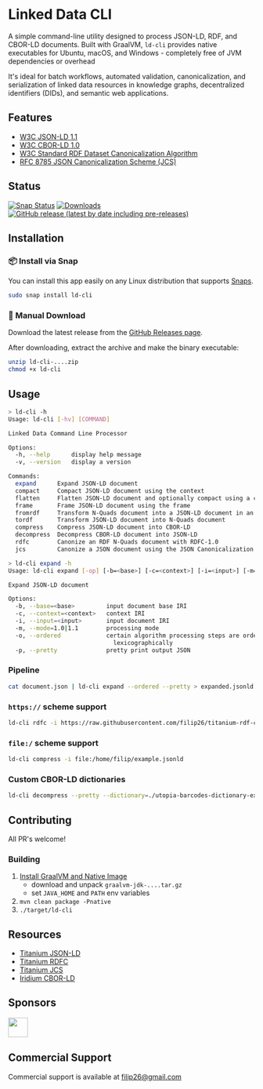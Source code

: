 # Linked Data CLI

A simple command-line utility designed to process JSON-LD, RDF, and CBOR-LD documents. Built with GraalVM, `ld-cli` provides native executables for Ubuntu, macOS, and Windows - completely free of JVM dependencies or overhead

It's ideal for batch workflows, automated validation, canonicalization, and serialization of linked data resources in knowledge graphs, decentralized identifiers (DIDs), and semantic web applications.

## Features

* [W3C JSON-LD 1.1](https://www.w3.org/TR/json-ld/) 
* [W3C CBOR-LD 1.0](https://json-ld.github.io/cbor-ld-spec/)
* [W3C Standard RDF Dataset Canonicalization Algorithm](https://www.w3.org/TR/rdf-canon/)
* [RFC 8785 JSON Canonicalization Scheme (JCS)](https://www.rfc-editor.org/rfc/rfc8785)

## Status

[![Snap Status](https://snapcraft.io/ld-cli/badge.svg)](https://snapcraft.io/ld-cli)
[![Downloads](https://img.shields.io/github/downloads/filip26/ld-cli/total)](https://github.com/filip26/ld-cli/releases)
[![GitHub release (latest by date including pre-releases)](https://img.shields.io/github/v/release/filip26/ld-cli?include_prereleases)](https://github.com/filip26/ld-cli/releases)

## Installation

### 📦 Install via Snap

You can install this app easily on any Linux distribution that supports [Snaps](https://snapcraft.io/docs).

```bash
sudo snap install ld-cli
```

### 📁 Manual Download

Download the latest release from the [GitHub Releases page](https://github.com/filip26/ld-cli/releases/).

After downloading, extract the archive and make the binary executable:

```bash
unzip ld-cli-....zip
chmod +x ld-cli
```

## Usage

```bash
> ld-cli -h
Usage: ld-cli [-hv] [COMMAND]

Linked Data Command Line Processor

Options:
  -h, --help      display help message
  -v, --version   display a version

Commands:
  expand      Expand JSON-LD document
  compact     Compact JSON-LD document using the context
  flatten     Flatten JSON-LD document and optionally compact using a context
  frame       Frame JSON-LD document using the frame
  fromrdf     Transform N-Quads document into a JSON-LD document in an expanded form
  tordf       Transform JSON-LD document into N-Quads document
  compress    Compress JSON-LD document into CBOR-LD  
  decompress  Decompress CBOR-LD document into JSON-LD
  rdfc        Canonize an RDF N-Quads document with RDFC-1.0
  jcs         Canonize a JSON document using the JSON Canonicalization Scheme (JCS)

> ld-cli expand -h
Usage: ld-cli expand [-op] [-b=<base>] [-c=<context>] [-i=<input>] [-m=1.0|1.1]

Expand JSON-LD document

Options:
  -b, --base=<base>         input document base IRI
  -c, --context=<context>   context IRI
  -i, --input=<input>       input document IRI
  -m, --mode=1.0|1.1        processing mode
  -o, --ordered             certain algorithm processing steps are ordered
                              lexicographically
  -p, --pretty              pretty print output JSON

```

### Pipeline
```bash
cat document.json | ld-cli expand --ordered --pretty > expanded.jsonld
```

### `https://` scheme support

```bash
ld-cli rdfc -i https://raw.githubusercontent.com/filip26/titanium-rdf-canon/refs/heads/main/src/test/resources/com/apicatalog/rdf/canon/rdfc10/test022-in.nq 
```

### `file:/` scheme support

```bash
ld-cli compress -i file:/home/filip/example.jsonld
```

### Custom CBOR-LD dictionaries
```bash
ld-cli decompress --pretty --dictionary=./utopia-barcodes-dictionary-example.json <<< 'd90664a60183198000198001198002189d82187618a418b8a3189c18a618ce18b218d01ae592208118baa2189c18a018a8447582002018be18aa18c0a5189c186c18d60418e018e618e258417ab7c2e56b49e2cce62184ce26818e15a8b173164401b5d3bb93ffd6d2b5eb8f6ac0971502ae3dd49d17ec66528164034c912685b8111bc04cdc9ec13dbadd91cc18e418ac'
```

## Contributing

All PR's welcome!

### Building

1. [Install GraalVM and Native Image](https://www.graalvm.org/latest/docs/)
   - download and unpack ```graalvm-jdk-....tar.gz```
   - set ```JAVA_HOME``` and ```PATH``` env variables
3. ```mvn clean package -Pnative```
4. ```./target/ld-cli```


## Resources

* [Titanium JSON-LD](https://github.com/filip26/titanium-json-ld)
* [Titanium RDFC](https://github.com/filip26/titanium-rfc-canon)
* [Titanium JCS](https://github.com/filip26/titanium-jcs)
* [Iridium CBOR-LD](https://github.com/filip26/iridium-cbor-ld)

## Sponsors

<a href="https://github.com/thadguidry">
  <img src="https://avatars.githubusercontent.com/u/986438?v=4" width="40" />
</a> 

## Commercial Support
Commercial support is available at filip26@gmail.com
